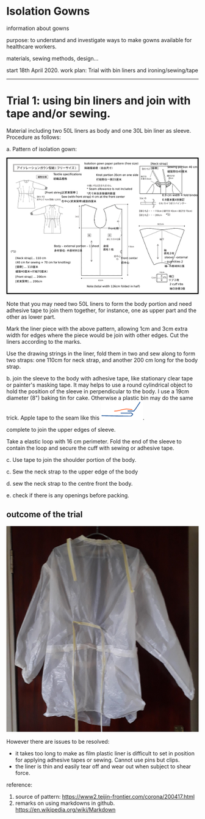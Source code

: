 Isolation Gowns
===============
information about gowns 

purpose:  to understand and investigate ways to make gowns available for healthcare workers.

materials, sewing methods, design...

start 18th April 2020.  work plan:  Trial with bin liners and ironing/sewing/tape

--- 
Trial 1:  using bin liners and join with tape and/or sewing.  
============================================================

Material including two 50L liners as body and one 30L bin liner as sleeve.  
Procedure as follows:

a.   Pattern of isolation gown:  

![pattern](docs/drawing-Teijin-Frontier-weaven-type600x600.png)


Note that you may need two 50L liners to form the body portion and need adhesive tape to join them together, for instance, one as upper part and the other as lower part.  

Mark the liner piece with the above pattern, allowing 1cm and 3cm extra width for edges where the piece would be join with other edges.  Cut the liners according to the marks.

Use the drawing strings in the liner, fold them in two and sew along to form two straps:  one 110cm for neck strap, and another 200 cm long for the body strap.    

b.  join the sleeve to the body with adhesive tape, like stationary clear tape or painter's masking tape.  It may helps to use a round cylindrical object to hold the position of the sleeve in perpendicular to the body.  I use a 19cm diameter (8") baking tin for cake.  Otherwise a plastic bin may do the same trick.  Apple tape to the seam like this ![picture](docs/applyingTapeOnJoint.png).

complete to join the upper edges of sleeve.

Take a elastic loop with 16 cm perimeter.  Fold the end of the sleeve to contain the loop and secure the cuff with sewing or adhesive tape.   

c.  Use tape to join the shoulder portion of the body. 

c.  Sew the neck strap to the upper edge of the body

d.  sew the neck strap to the centre front the body.

e.  check if there is any openings before packing.


outcome of the trial
--------------------

![trial1](docs/trial1-Teijin-Frontier-weaven-type600x600.png)


However there are issues to be resolved:
  * it takes too long to make as film plastic liner is difficult to set in position for applying adhesive tapes or sewing.  Cannot use pins but clips.
  * the liner is thin and easily tear off and wear out when subject to shear force.
  


reference:
1. source of pattern: https://www2.teijin-frontier.com/corona/200417.html  
2. remarks on using markdowns in github.  https://en.wikipedia.org/wiki/Markdown

